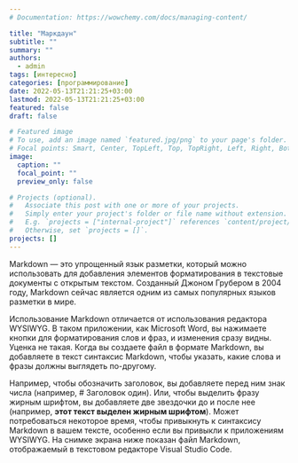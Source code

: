 ```yaml
---
# Documentation: https://wowchemy.com/docs/managing-content/

title: "Маркдаун"
subtitle: ""
summary: ""
authors: 
  - admin
tags: [интересно]
categories: [программирование]
date: 2022-05-13T21:21:25+03:00
lastmod: 2022-05-13T21:21:25+03:00
featured: false
draft: false

# Featured image
# To use, add an image named `featured.jpg/png` to your page's folder.
# Focal points: Smart, Center, TopLeft, Top, TopRight, Left, Right, BottomLeft, Bottom, BottomRight.
image:
  caption: ""
  focal_point: ""
  preview_only: false

# Projects (optional).
#   Associate this post with one or more of your projects.
#   Simply enter your project's folder or file name without extension.
#   E.g. `projects = ["internal-project"]` references `content/project/deep-learning/index.md`.
#   Otherwise, set `projects = []`.
projects: []
---
```

Markdown — это упрощенный язык разметки, который можно использовать для добавления элементов форматирования в текстовые документы с открытым текстом. Созданный Джоном Грубером в 2004 году, Markdown сейчас является одним из самых популярных языков разметки в мире.

Использование Markdown отличается от использования редактора WYSIWYG. В таком приложении, как Microsoft Word, вы нажимаете кнопки для форматирования слов и фраз, и изменения сразу видны. Уценка не такая. Когда вы создаете файл в формате Markdown, вы добавляете в текст синтаксис Markdown, чтобы указать, какие слова и фразы должны выглядеть по-другому.

Например, чтобы обозначить заголовок, вы добавляете перед ним знак числа (например, # Заголовок один). Или, чтобы выделить фразу жирным шрифтом, вы добавляете две звездочки до и после нее (например, **этот текст выделен жирным шрифтом**). Может потребоваться некоторое время, чтобы привыкнуть к синтаксису Markdown в вашем тексте, особенно если вы привыкли к приложениям WYSIWYG. На снимке экрана ниже показан файл Markdown, отображаемый в текстовом редакторе Visual Studio Code.

